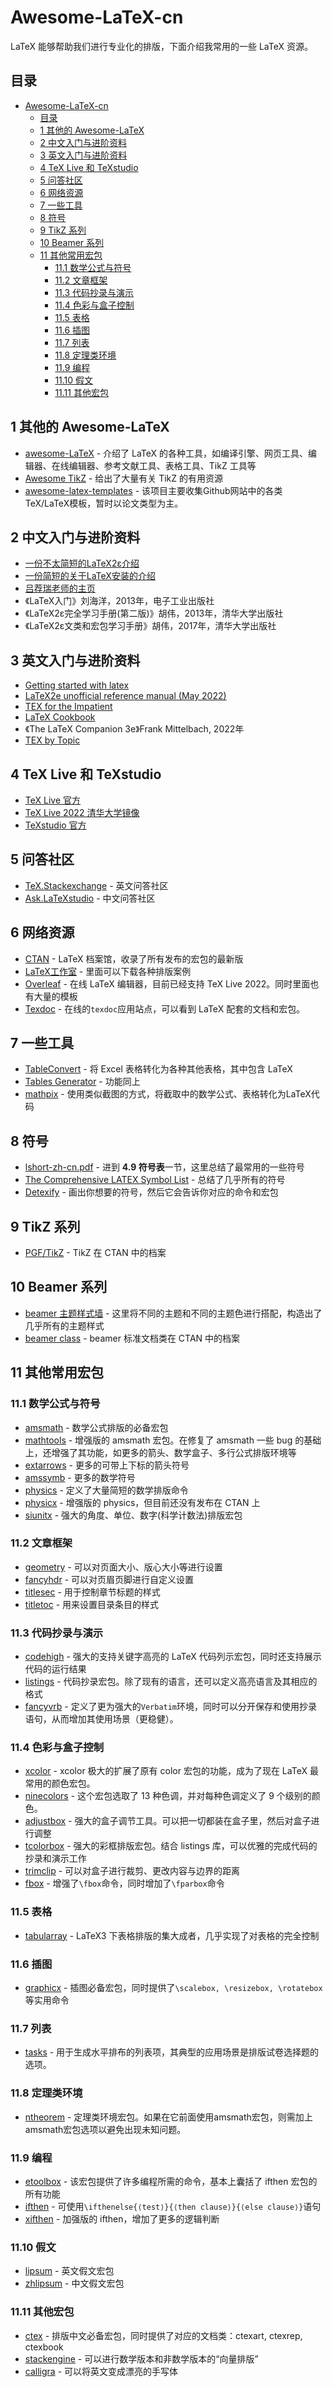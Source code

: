 # Awesome-LaTeX-cn

LaTeX 能够帮助我们进行专业化的排版，下面介绍我常用的一些 LaTeX 资源。

## 目录

<!--ts-->
* [Awesome-LaTeX-cn](#awesome-latex-cn)
   * [目录](#目录)
   * [1 其他的 Awesome-LaTeX](#1-其他的-awesome-latex)
   * [2 中文入门与进阶资料](#2-中文入门与进阶资料)
   * [3 英文入门与进阶资料](#3-英文入门与进阶资料)
   * [4 TeX Live 和 TeXstudio](#4-tex-live-和-texstudio)
   * [5 问答社区](#5-问答社区)
   * [6 网络资源](#6-网络资源)
   * [7 一些工具](#7-一些工具)
   * [8 符号](#8-符号)
   * [9 TikZ 系列](#9-tikz-系列)
   * [10 Beamer 系列](#10-beamer-系列)
   * [11 其他常用宏包](#11-其他常用宏包)
      * [11.1 数学公式与符号](#111-数学公式与符号)
      * [11.2 文章框架](#112-文章框架)
      * [11.3 代码抄录与演示](#113-代码抄录与演示)
      * [11.4 色彩与盒子控制](#114-色彩与盒子控制)
      * [11.5 表格](#115-表格)
      * [11.6 插图](#116-插图)
      * [11.7 列表](#117-列表)
      * [11.8 定理类环境](#118-定理类环境)
      * [11.9 编程](#119-编程)
      * [11.10 假文](#1110-假文)
      * [11.11 其他宏包](#1111-其他宏包)

<!-- Created by https://github.com/ekalinin/github-markdown-toc -->
<!-- Added by: runner, at: Wed Aug 17 14:08:26 UTC 2022 -->

<!--te-->


## 1 其他的 Awesome-LaTeX
- [awesome-LaTeX](https://github.com/egeerardyn/awesome-LaTeX) - 介绍了 LaTeX 的各种工具，如编译引擎、网页工具、编辑器、在线编辑器、参考文献工具、表格工具、TikZ 工具等
- [Awesome TikZ](https://github.com/xiaohanyu/awesome-tikz) - 给出了大量有关 TikZ 的有用资源
- [awesome-latex-templates](https://github.com/hantang/awesome-latex-templates) - 该项目主要收集Github网站中的各类TeX/LaTeX模板，暂时以论文类型为主。

## 2 中文入门与进阶资料
- [一份不太简短的LaTeX2ε介绍](http://mirrors.ctan.org/info/lshort/chinese/lshort-zh-cn.pdf)
- [一份简短的关于LaTeX安装的介绍](http://mirrors.ctan.org/info/install-latex-guide-zh-cn/install-latex-guide-zh-cn.pdf)
- [吕荐瑞老师的主页](https://lvjr.bitbucket.io/index.html)
- 《LaTeX入门》刘海洋，2013年，电子工业出版社
- 《LaTeX2ε完全学习手册(第二版)》胡伟，2013年，清华大学出版社
- 《LaTeX2ε文类和宏包学习手册》胡伟，2017年，清华大学出版社

## 3 英文入门与进阶资料
- [Getting started with latex](https://riptutorial.com/latex)
- [LaTeX2e unofficial reference manual (May 2022)](https://latexref.xyz/dev/latex2e.html)
- [TEX for the Impatient](https://ctan.org/pkg/impatient)
- [LaTeX Cookbook](https://latex-cookbook.net/)
- 《The LaTeX Companion 3e》Frank Mittelbach, 2022年
- [TEX by Topic](https://ctan.org/pkg/texbytopic)

## 4 TeX Live 和 TeXstudio
- [TeX Live 官方](https://www.tug.org/texlive/)
- [TeX Live 2022 清华大学镜像](https://mirrors.tuna.tsinghua.edu.cn/ctan/systems/texlive/Images/)
- [TeXstudio 官方](https://www.texstudio.org/)

## 5 问答社区
- [TeX.Stackexchange](https://tex.stackexchange.com/) - 英文问答社区
- [Ask.LaTeXstudio](https://ask.latexstudio.net/) - 中文问答社区

## 6 网络资源
- [CTAN](https://www.ctan.org/) - LaTeX 档案馆，收录了所有发布的宏包的最新版
- [LaTeX工作室](https://www.latexstudio.net/) - 里面可以下载各种排版案例  
- [Overleaf](https://www.overleaf.com/) - 在线 LaTeX 编辑器，目前已经支持 TeX Live 2022。同时里面也有大量的模板
- [Texdoc](https://texdoc.org/) - 在线的`texdoc`应用站点，可以看到 LaTeX 配套的文档和宏包。

## 7 一些工具
- [TableConvert](https://tableconvert.com/) - 将 Excel 表格转化为各种其他表格，其中包含 LaTeX
- [Tables Generator](https://www.tablesgenerator.com/markdown_tables) - 功能同上
- [mathpix](https://mathpix.com/) - 使用类似截图的方式，将截取中的数学公式、表格转化为LaTeX代码

## 8 符号
- [lshort-zh-cn.pdf](http://mirrors.ctan.org/info/lshort/chinese/README-zh.md) - 进到 **4.9 符号表**一节，这里总结了最常用的一些符号
- [The Comprehensive LATEX Symbol List](https://www.ctan.org/tex-archive/info/symbols/comprehensive/) - 总结了几乎所有的符号
- [Detexify](https://detexify.kirelabs.org/classify.html) - 画出你想要的符号，然后它会告诉你对应的命令和宏包

## 9 TikZ 系列
- [PGF/TikZ](https://www.ctan.org/pkg/pgf) - TikZ 在 CTAN 中的档案

## 10 Beamer 系列
- [beamer 主题样式墙](https://hartwork.org/beamer-theme-matrix/) - 这里将不同的主题和不同的主题色进行搭配，构造出了几乎所有的主题样式
- [beamer class](https://ctan.org/pkg/beamer) - beamer 标准文档类在 CTAN 中的档案

## 11 其他常用宏包
### 11.1 数学公式与符号
- [amsmath](https://ctan.org/pkg/amsmath) - 数学公式排版的必备宏包
- [mathtools](https://ctan.org/pkg/mathtools) - 增强版的 amsmath 宏包。在修复了 amsmath 一些 bug 的基础上，还增强了其功能，如更多的箭头、数学盒子、多行公式排版环境等
- [extarrows](https://ctan.org/pkg/extarrows) - 更多的可带上下标的箭头符号
- [amssymb](https://www.ctan.org/pkg/amsfonts) - 更多的数学符号
- [physics](https://ctan.org/pkg/physics) - 定义了大量简短的数学排版命令
- [physicx](https://github.com/Sophanatprime/physicx) - 增强版的 physics，但目前还没有发布在 CTAN 上
- [siunitx](https://ctan.org/pkg/siunitx) - 强大的角度、单位、数字(科学计数法)排版宏包

### 11.2 文章框架
- [geometry](https://ctan.org/pkg/geometry) - 可以对页面大小、版心大小等进行设置
- [fancyhdr](https://ctan.org/pkg/fancyhdr) - 可以对页眉页脚进行自定义设置
- [titlesec](https://ctan.org/pkg/titlesec) - 用于控制章节标题的样式
- [titletoc](https://ctan.org/pkg/titletoc) - 用来设置目录条目的样式

### 11.3 代码抄录与演示
- [codehigh](https://ctan.org/pkg/codehigh) - 强大的支持关键字高亮的 LaTeX 代码列示宏包，同时还支持展示代码的运行结果
- [listings](https://ctan.org/pkg/listings) - 代码抄录宏包。除了现有的语言，还可以定义高亮语言及其相应的格式
- [fancyvrb](https://ctan.org/pkg/fancyvrb) - 定义了更为强大的`Verbatim`环境，同时可以分开保存和使用抄录语句，从而增加其使用场景（更稳健）。

### 11.4 色彩与盒子控制
- [xcolor](https://www.ctan.org/pkg/xcolor) - xcolor 极大的扩展了原有 color 宏包的功能，成为了现在 LaTeX 最常用的颜色宏包。
- [ninecolors](https://ctan.org/pkg/ninecolors) - 这个宏包选取了 13 种色调，并对每种色调定义了 9 个级别的颜色。
- [adjustbox](https://www.ctan.org/pkg/adjustbox) - 强大的盒子调节工具。可以把一切都装在盒子里，然后对盒子进行调整
- [tcolorbox](https://ctan.org/pkg/tcolorbox) - 强大的彩框排版宏包。结合 listings 库，可以优雅的完成代码的抄录和演示工作
- [trimclip](http://mirrors.ctan.org/macros/latex/contrib/adjustbox/trimclip.pdf) - 可以对盒子进行裁剪、更改内容与边界的距离
- [fbox](https://ctan.org/pkg/fbox) - 增强了`\fbox`命令，同时增加了`\fparbox`命令

### 11.5 表格
- [tabularray](https://ctan.org/pkg/tabularray) -  LaTeX3 下表格排版的集大成者，几乎实现了对表格的完全控制

### 11.6 插图
- [graphicx](https://ctan.org/pkg/graphicx) - 插图必备宏包，同时提供了`\scalebox, \resizebox, \rotatebox`等实用命令

### 11.7 列表
- [tasks](https://www.tablesgenerator.com/markdown_tables) - 用于生成水平排布的列表项，其典型的应用场景是排版试卷选择题的选项。

### 11.8 定理类环境
- [ntheorem](https://ctan.org/pkg/ntheorem) - 定理类环境宏包。如果在它前面使用amsmath宏包，则需加上amsmath宏包选项以避免出现未知问题。

### 11.9 编程
- [etoolbox](https://ctan.org/pkg/etoolbox) - 该宏包提供了许多编程所需的命令，基本上囊括了 ifthen 宏包的所有功能
- [ifthen](https://ctan.org/pkg/ifthen) - 可使用`\ifthenelse{⟨test⟩}{⟨then clause⟩}{⟨else clause⟩}`语句
- [xifthen](https://ctan.org/pkg/xifthen) - 加强版的 ifthen，增加了更多的逻辑判断

### 11.10 假文
- [lipsum](https://ctan.org/pkg/lipsum) - 英文假文宏包
- [zhlipsum](https://ctan.org/pkg/zhlipsum) - 中文假文宏包

### 11.11 其他宏包
- [ctex](https://www.ctan.org/pkg/ctex) - 排版中文必备宏包，同时提供了对应的文档类：ctexart, ctexrep, ctexbook
- [stackengine](https://ctan.org/pkg/stackengine) - 可以进行数学版本和非数学版本的“向量排版”
- [calligra](https://ctan.org/pkg/calligra) - 可以将英文变成漂亮的手写体
